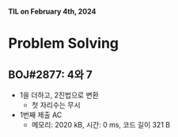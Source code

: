 **TIL on February 4th, 2024**

# Problem Solving
## BOJ#2877: 4와 7
* 1을 더하고, 2진법으로 변환
    - 첫 자리수는 무시
* 1번째 제출 AC
    - 메모리: 2020 kB, 시간: 0 ms, 코드 길이 321 B
